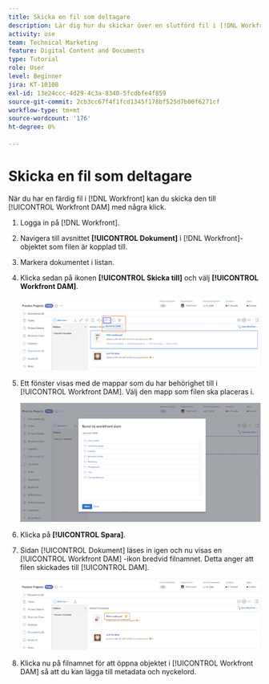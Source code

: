 ```yaml
---
title: Skicka en fil som deltagare
description: Lär dig hur du skickar över en slutförd fil i [!DNL Workfront] till [!UICONTROL Workfront DAM].
activity: use
team: Technical Marketing
feature: Digital Content and Documents
type: Tutorial
role: User
level: Beginner
jira: KT-10108
exl-id: 13e24ccc-4d29-4c3a-8340-5fcdbfe4f859
source-git-commit: 2cb3cc67f4f1fcd1345f178bf525d7b00f6271cf
workflow-type: tm+mt
source-wordcount: '176'
ht-degree: 0%

---
```


# Skicka en fil som deltagare

När du har en färdig fil i [!DNL Workfront] kan du skicka den till [!UICONTROL  Workfront DAM] med några klick.

1. Logga in på [!DNL Workfront].
1. Navigera till avsnittet **[!UICONTROL Dokument]** i [!DNL Workfront]-objektet som filen är kopplad till.
1. Markera dokumentet i listan.
1. Klicka sedan på ikonen **[!UICONTROL Skicka till]** och välj **[!UICONTROL Workfront DAM]**.

   ![En bild av ikonen [!UICONTROL Dela till] i [!DNL Workfront]](assets/04-send-to-wrkfront-dam.png)

1. Ett fönster visas med de mappar som du har behörighet till i [!UICONTROL Workfront DAM]. Välj den mapp som filen ska placeras i.

   ![En bild av fönstret som visar de mappar som du har behörighet till i [!UICONTROL Workfront DAM]](assets/05-workfront-dam-folders.png)

1. Klicka på **[!UICONTROL Spara]**.
1. Sidan [!UICONTROL Dokument] läses in igen och nu visas en [!UICONTROL Workfront DAM] -ikon bredvid filnamnet. Detta anger att filen skickades till [!UICONTROL DAM].

   ![En bild av ikonen [!UICONTROL Workfront DAM] visas bredvid filnamnet](assets/06-dam-logo.png)

1. Klicka nu på filnamnet för att öppna objektet i [!UICONTROL Workfront DAM] så att du kan lägga till metadata och nyckelord.
